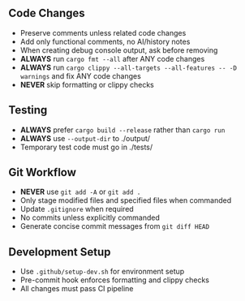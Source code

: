 ## Code Changes
- Preserve comments unless related code changes
- Add only functional comments, no AI/history notes
- When creating debug console output, ask before removing
- **ALWAYS** run `cargo fmt --all` after ANY code changes
- **ALWAYS** run `cargo clippy --all-targets --all-features -- -D warnings` and fix ANY code changes
- **NEVER** skip formatting or clippy checks

## Testing
- **ALWAYS** prefer `cargo build --release` rather than `cargo run`
- **ALWAYS** use `--output-dir` to ./output/
- Temporary test code must go in ./tests/

## Git Workflow  
- **NEVER** use `git add -A` or `git add .`
- Only stage modified files and specified files when commanded
- Update `.gitignore` when required
- No commits unless explicitly commanded
- Generate concise commit messages from `git diff HEAD`

## Development Setup
- Use `.github/setup-dev.sh` for environment setup
- Pre-commit hook enforces formatting and clippy checks
- All changes must pass CI pipeline
